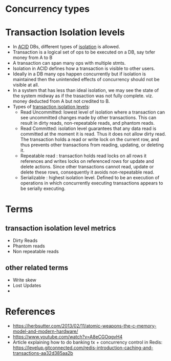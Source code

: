 # Concurrency types

# Transaction Isolation levels
- In [ACID](https://en.wikipedia.org/wiki/ACID) DBs, different types of [isolation](https://en.wikipedia.org/wiki/Isolation_%28database_systems%29) is allowed.
- Transaction is a logical set of ops to be executed on a DB, say txfer money from A to B
- A transaction can span many ops with multiple stmts.
- Isolation in ACID defines how a transaction is visible to other users.
- Ideally in a DB many ops happen concurrently but if isolation is maintained then the unintended effects of concurrency should not be visible at all.
- In a system that has less than ideal isolation, we may see the state of the system midway as if the trasaction was not fully complete. viz. money deducted from A but not credited to B.
- Types of [transaction isolation levels](https://www.geeksforgeeks.org/transaction-isolation-levels-dbms/):
  - Read Uncommitted: lowest level of isolation where a transaction can see uncommitted changes made by other transactions. This can result in dirty reads, non-repeatable reads, and phantom reads.
  - Read Committed: isolation level guarantees that any data read is committed at the moment it is read. Thus it does not allow dirty read. The transaction holds a read or write lock on the current row, and thus prevents other transactions from reading, updating, or deleting it.
  - Repeatable read : transaction holds read locks on all rows it references and writes locks on referenced rows for update and delete actions. Since other transactions cannot read, update or delete these rows, consequently it avoids non-repeatable read.
  - Serializable : highest isolation level. Defined to be an execution of operations in which concurrently executing transactions appears to be serially executing.

# Terms
## transaction isolation level metrics
- Dirty Reads
- Phantom reads
- Non repeatable reads
## other related terms 
- Write skew
- Lost Updates
- 
# References
- https://herbsutter.com/2013/02/11/atomic-weapons-the-c-memory-model-and-modern-hardware/
- https://www.youtube.com/watch?v=A8eCGOqgvH4
- Article explaining how to do banking tx + concurrency control in Redis: https://levelup.gitconnected.com/redis-introduction-caching-and-transactions-aa32d385aa2b

